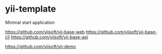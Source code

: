 # yii-template
Minimal start application

https://github.com/yiisoft/yii-base-web
https://github.com/yiisoft/yii-base-cli
https://github.com/yiisoft/yii-base-api

https://github.com/yiisoft/yii-demo
